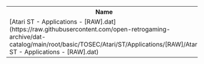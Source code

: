 <table>
<tr><th>Name</th><th>Size</th></tr>
<tr><td>[Atari ST - Applications - [RAW].dat](https://raw.githubusercontent.com/open-retrogaming-archive/dat-catalog/main/root/basic/TOSEC/Atari/ST/Applications/[RAW]/Atari ST - Applications - [RAW].dat)</td><td>25402</td></tr>
</table>
